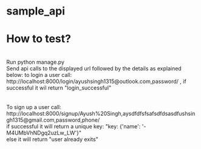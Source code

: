 # sample_api
<h1>How to test?</h1>
<br>Run python manage.py
<br>Send api calls to the displayed url followed by the details as explained below:
to login a user call: http://localhost:8000/login/ayushsingh1315@outlook.com,password/ , if successful it wil return "login_successful"
<br>
<br>
<br>To sign up a user call: http://localhost:8000/signup/Ayush%20Singh,aysdfdfsfsafsdfdsasdfushsingh1315@gmail.com,password,phone/
<br> if successful it will return a unique key: "key: {'name': '-M4UMbVhNDgq2uzLw_LW'}"
<br>else it will return "user already exits"
